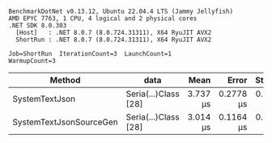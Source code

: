 ```

BenchmarkDotNet v0.13.12, Ubuntu 22.04.4 LTS (Jammy Jellyfish)
AMD EPYC 7763, 1 CPU, 4 logical and 2 physical cores
.NET SDK 8.0.303
  [Host]   : .NET 8.0.7 (8.0.724.31311), X64 RyuJIT AVX2
  ShortRun : .NET 8.0.7 (8.0.724.31311), X64 RyuJIT AVX2

Job=ShortRun  IterationCount=3  LaunchCount=1  
WarmupCount=3  

```
| Method                  | data                 | Mean     | Error     | StdDev    | Min      | Max      | Gen0   | Allocated |
|------------------------ |--------------------- |---------:|----------:|----------:|---------:|---------:|-------:|----------:|
| SystemTextJson          | Seria(...)Class [28] | 3.737 μs | 0.2778 μs | 0.0152 μs | 3.722 μs | 3.753 μs | 0.0229 |   2.07 KB |
| SystemTextJsonSourceGen | Seria(...)Class [28] | 3.014 μs | 0.1164 μs | 0.0064 μs | 3.009 μs | 3.022 μs | 0.0267 |    2.2 KB |
